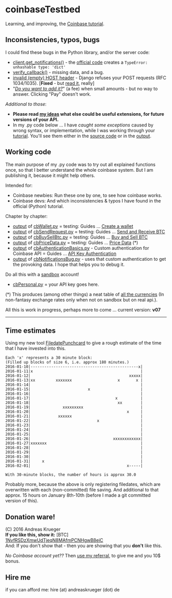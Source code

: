 # coinbaseTestbed
Learning, and improving, the [Coinbase tutorial](https://developers.coinbase.com).

## Inconsistencies, typos, bugs
I could find these bugs in the Python library, and/or the server code:   

* [client.get_notifications()](bugs/get_notifications-Bug.md) - the [official code](cb/cbNotificationsBug.py) creates a ``TypeError: unhashable type: 'dict'`` 
* [verify_callback()](bugs/verify_callback()_False.md) - missing data, and a bug.
* [invalid (empty) HOST header](bugs/HOST-header_empty.md) - Django refuses your POST requests (RFC 1034/1035). [**Fixed** - but [read it](bugs/HOST-header_empty.md), really]
* "[*Do you want to add it?*](bugs/Do-you-want-to-add-it_But-no-way-to-say-YES.png)" (a fee) when small amounts - but no way to answer. Clicking "Pay" doesn't work.



*Additional to those*:

* **Please read [my ideas](README-other-ideas.md) what else could be useful extensions, for future versions of your API.**
* In my .py code below ... I have *caught some exceptions* caused by wrong syntax, or implementation, while I was working through your [tutorial](https://developers.coinbase.com). You'll see them either in the [source code](cb/) or in the [output](output/).

## Working code
The main purpose of my .py code was to try out all explained functions once, so that I  better understand the whole coinbase system. But I am publishing it, because it might help others.

Intended for:
* Coinbase newbies: Run these one by one, to see how coinbase works. 
* Coinbase devs: And which inconsistencies & typos I have found in the official (Python) tutorial.

Chapter by chapter:
* [output](output/cbWallet.py.txt) of [cbWallet.py](cb/cbWallet.py) = testing: Guides ... [Create a wallet](https://developers.coinbase.com/docs/wallet/guides/bitcoin-wallet)
* [output](output/cbSendRequest.py.txt) of [cbSendRequest.py](cb/cbSendRequest.py) = testing: Guides ... [Send and Receive BTC](https://developers.coinbase.com/docs/wallet/guides/send-receive)
* [output](output/cbBuySellBtc.py.txt) of [cbBuySellBtc.py](cb/cbBuySellBtc.py) = testing: Guides ... [Buy and Sell BTC](https://developers.coinbase.com/docs/wallet/guides/buy-sell)
* [output](output/cbPriceData.py.txt) of [cbPriceData.py](cb/cbPriceData.py) = testing: Guides ... [Price Data](https://developers.coinbase.com/docs/wallet/guides/price-data) (*) 
* [output](output/cbAuthenticationBasics.py.txt) of [cbAuthenticationBasics.py](cb/cbAuthenticationBasics.py) - Custom authentication for Coinbase API = Guides ... [API Key Authentication](https://developers.coinbase.com/docs/wallet/api-key-authentication#making-a-request)
* [output](bugs/get_notifications-Bug.md) of [cbNotificationsBug.py](cb/cbNotificationsBug.py) - uses that custom authentication to get the provoking data. I hope that helps you to debug it.


Do all this with a [sandbox](https://sandbox.coinbase.com) account!
* [cbPersonal.py](cb/cbPersonal.py) = your API key goes here. 

(*) This produces (among other things) a neat table of [all the currencies](output/1BitcoinInAllCurrencies-20160110.txt) (In non-fantasy exchange rates only when not on sandbox but on real api.).

All this is work in progress, perhaps more to come ... current version: **v07**

---

## Time estimates
Using my new tool [FiledatePunchcard](https://github.com/drandreaskrueger/FiledatePunchcard) to give a rough estimate of the time that I have invested into this. 

    Each 'x' represents a 30 minute block:
    (Filled up blocks of size 6, i.e. approx 180 minutes.)
    2016-01-10|-----------------------------------------------x|
    2016-01-11|x                                               |
    2016-01-12|                                           xxxxx|
    2016-01-13|xx         xxxxxxx                    x       x |
    2016-01-14|                                                |
    2016-01-15|                         x                      |
    2016-01-16|                                                |
    2016-01-17|                                     x          |
    2016-01-18|                                      xx        |
    2016-01-19|              xxxxxxxxx                         |
    2016-01-20|                                          x     |
    2016-01-21|            xxxxxx                              |
    2016-01-22|                             x                  |
    2016-01-23|                                                |
    2016-01-24|                                                |
    2016-01-25|                                                |
    2016-01-26|                                    xxxxxxxxxxxx|
    2016-01-27|xxxxxxx                                         |
    2016-01-28|                                                |
    2016-01-29|                                                |
    2016-01-30|                                                |
    2016-01-31|     x                                          |
    2016-02-01|                                          x-----|
    
    With 30-minute blocks, the number of hours is approx 30.0

Probably more, because the above is only registering filedates, which are overwritten with each (non-committed) file saving. And additional to that approx. 15 hours on January 8th-10th (before I made a git committed version of this). 

## Donation ware!
(C) 2016 Andreas Krueger  
**If you like this, show it:** [BTC] [1NvfRSDzXmwUdTjeqN8MAfmPCNHgwB8eiC](http://blockr.io/address/info/1NvfRSDzXmwUdTjeqN8MAfmPCNHgwB8eiC)  
And: If you don't show that - then you are showing that you **don't** like this.

*No Coinbase account yet??* Then [use my referral](https://www.coinbase.com/join/andreaskrueger), to give me and you 10$ bonus.  

## Hire me
if you can afford me: hire (at) andreaskrueger (dot) de  

